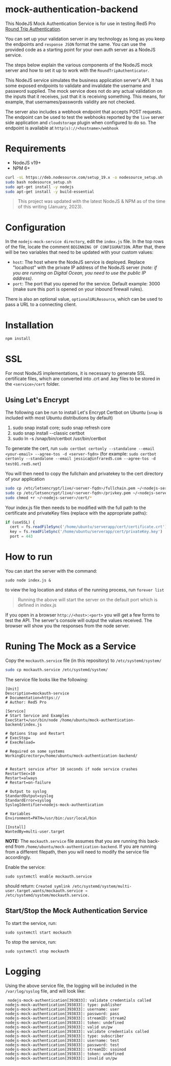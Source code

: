 # mock-authentication-backend

This NodeJS Mock Authentication Service is for use in testing Red5 Pro [Round Trip Authentication](https://www.red5pro.com/docs/special/round-trip-auth/overview/).

You can set up your validation server in any technology as long as you keep the endpoints and `response JSON` format the same. You can use the provided code as a starting point for your own auth server as a NodeJS service.

The steps below explain the various components of the NodeJS mock server and how to set it up to work with the `RoundTripAuthenticator`.

This NodeJS service simulates the business application server's API. It has some exposed endpoints to validate and invalidate the username and password supplied. The mock service does not do any actual validation on the inputs that it receives, just that it is receiving something. This means, for example, that usernames/passwords validity are not checked.

The server also includes a webhook endpoint that accepts POST requests. The endpoint can be used to test the webhooks reported by the `live` server side application and `cloudstorage` plugin when configured to do so. The endpoint is available at `http(s)://<hostname>/webhook`

# Requirements

* NodeJS v19+
* NPM 6+

```sh
curl -sL https://deb.nodesource.com/setup_19.x -o nodesource_setup.sh
sudo bash nodesource_setup.sh
sudo apt-get install -y nodejs
sudo apt-get install -y build-essential
```

> This project was updated with the latest NodeJS & NPM as of the time of this writing (January, 2023).


# Configuration

In the `nodejs-mock-service directory`, edit the `index.js` file. In the top rows of the file, locate the comment `BEGINNING OF CONFIGURATION`. After that, there will be two variables that need to be updated with your custom values:

* `host`: The host where the NodeJS service is deployed. Replace "localhost" with the private IP address of the NodeJS server *(note: if you are running on Digital Ocean, you need to use the public IP address)*.
* `port`: The port that you opened for the service. Default example: 3000 (make sure this port is opened on your inbound firewall rules).

There is also an optional value, `optionalURLResource`, which can be used to pass a URL to a connecting client.

# Installation

```sh
npm install
```

# SSL

For most NodeJS implementations, it is necessary to generate SSL certificate files, which are converted into .crt and .key files to be stored in the `<service>/cert` folder.

## Using Let's Encrypt

The following can be run to install Let's Encrypt Certbot on Ubuntu (`snap` is included with most Ubuntu distributions by default)

1.	sudo snap install core; sudo snap refresh core
2.	sudo snap install --classic certbot
3.	sudo ln -s /snap/bin/certbot /usr/bin/certbot

To generate the cert, run `sudo certbot certonly --standalone --email <your-email> --agree-tos -d <server-fqdn>`  (for example: `sudo certbot certonly --standalone --email jessica@infrared5.com --agree-tos -d test01.red5.net`)

You will then need to copy the fullchain and privatekey to the cert directory of your application

```sh
sudo cp /etc/letsencrypt/live/<server-fqdn>/fullchain.pem ~/<nodejs-server>/cert/certificate.crt
sudo cp /etc/letsencrypt/live/<server-fqdn>/privkey.pem ~/<nodejs-server>/cert/privateKey.key
sudo chmod +r ~/<nodejs-server>/cert/*
```

Your index.js file then needs to be modified with the full path to the certificate and privateKey files (replace with the appropriate paths):

```js
if (useSSL) {
  cert = fs.readFileSync('/home/ubuntu/serverapp/cert/certificate.crt')
  key = fs.readFileSync('/home/ubuntu/serverapp/cert/privateKey.key')
  port = 443
```

# How to run

You can start the server with the command:

`sudo node index.js &`

to view the log location and status of the running process, run `forever list`

> Running the above will start the server on the default port which is defined in index.js

If you open in a browser `http://<host>:<port>` you will get a few forms to test the API. The server's console will output the values received. The browser will show you the responses from the node server.

# Runing The Mock as a Service

Copy the `mockauth.service` file (in this repository) to `/etc/systemd/system/`

```sh
sudo cp mockauth.service /etc/systemd/system/
```

The service file looks like the following: 

```shell
[Unit]
Description=mockauth-service
# Documentation=https://
# Author: Red5 Pro

[Service]
# Start Service and Examples
ExecStart=/usr/bin/node /home/ubuntu/mock-authentication-backend/index.js

# Options Stop and Restart
# ExecStop=
# ExecReload=

# Required on some systems
WorkingDirectory=/home/ubuntu/mock-authentication-backend/


# Restart service after 10 seconds if node service crashes
RestartSec=10
Restart=always
# Restart=on-failure

# Output to syslog
StandardOutput=syslog
StandardError=syslog
SyslogIdentifier=nodejs-mock-authentication

# Variables
Environment=PATH=/usr/bin:/usr/local/bin

[Install]
WantedBy=multi-user.target
```

**NOTE:** The `mockauth.service` file assumes that you are running this back-end from `/home/ubuntu/mock-authentication-backend`. If you are running from a different filepath, then you will need to modify the service file accordingly.

Enable the service:

`sudo systemctl enable mockauth.service`

should return: `Created symlink /etc/systemd/system/multi-user.target.wants/mockauth.service → /etc/systemd/system/mockauth.service.`

## Start/Stop the Mock Authentication Service

To start the service, run:

`sudo systemctl start mockauth`

To stop the service, run:

`sudo systemctl stop mockauth`

# Logging

Using the above service file, the logging will be included in the `/var/log/syslog` file, and will look like:

```log
 nodejs-mock-authentication[393833]: validate credentials called
nodejs-mock-authentication[393833]: type: publisher
nodejs-mock-authentication[393833]: username: user
nodejs-mock-authentication[393833]: password: pass
nodejs-mock-authentication[393833]: streamID: stream2
nodejs-mock-authentication[393833]: token: undefined
nodejs-mock-authentication[393833]: valid un/pw
nodejs-mock-authentication[393833]: validate credentials called
nodejs-mock-authentication[393833]: type: subscriber
nodejs-mock-authentication[393833]: username: test
nodejs-mock-authentication[393833]: password: test
nodejs-mock-authentication[393833]: streamID: ssoinod
nodejs-mock-authentication[393833]: token: undefined
nodejs-mock-authentication[393833]: invalid un/pw
```

